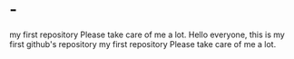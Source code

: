 # -
my first repository
Please take care of me a lot.
Hello everyone, this is my first github's repository
my first repository Please take care of me a lot.

